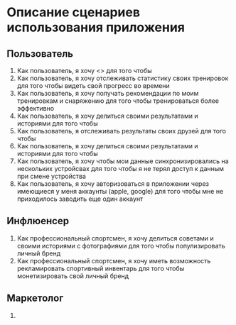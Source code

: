 # Описание сценариев использования приложения

## Пользователь

1. Как пользователь, я хочу <> для того чтобы
2. Как пользователь, я хочу отслеживать статистику своих тренировок для того чтобы видеть свой прогресс во времени
3. Как пользователь, я хочу получать рекомендации по моим тренировкам и снаряжению для того чтобы тренироваться более эффективно
4. Как пользователь, я хочу делиться своими результатами и историями для того чтобы 
5. Как пользователь, я отслеживать результаты своих друзей для того чтобы 
6. Как пользователь, я хочу делиться своими результатами и историями для того чтобы 
7. Как пользователь, я хочу чтобы мои данные синхронизировались на нескольких устройсвах для того чтобы я не терял доступ к данным при смене устройства
8. Как пользователь, я хочу авторизоваться в приложении через имеющиеся у меня аккаунты (apple, google) для того чтобы мне не приходилось заводить еще один аккаунт
 
## Инфлюенсер

1. Как профессиональный спортсмен, я хочу делиться советами и своими историями с фотографиями для того чтобы популизировать личный бренд
2. Как профессиональный спортсмен, я хочу иметь возможность рекламировать спортивный инвентарь для того чтобы монетизировать свой личный бренд

## Маркетолог

1. 
